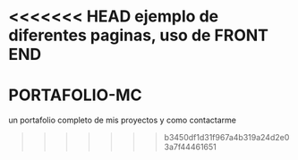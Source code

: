 <<<<<<< HEAD
ejemplo de diferentes paginas, uso de FRONT END
=======
# PORTAFOLIO-MC
un portafolio completo de mis proyectos y como contactarme
>>>>>>> b3450df1d31f967a4b319a24d2e03a7f44461651
